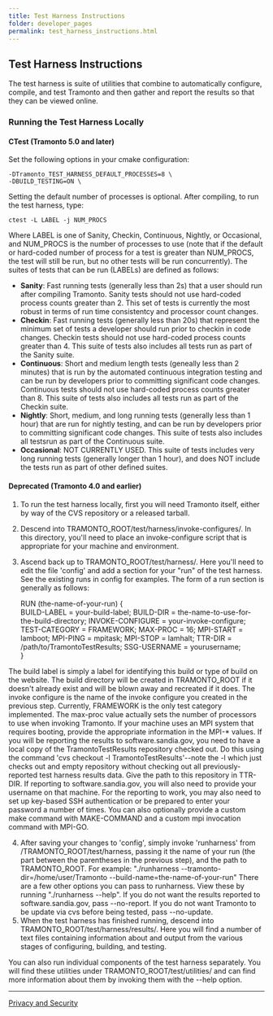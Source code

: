 ```yaml
---
title: Test Harness Instructions
folder: developer_pages
permalink: test_harness_instructions.html
---
```


## Test Harness Instructions

The test harness is suite of utilities that combine to automatically configure, compile, and test Tramonto and then gather and report the results so that they can be viewed online.

### Running the Test Harness Locally

#### CTest (Tramonto 5.0 and later)

Set the following options in your cmake configuration:

    -DTramonto_TEST_HARNESS_DEFAULT_PROCESSES=8 \  
    -DBUILD_TESTING=ON \

Setting the default number of processes is optional. After compiling, to run the test harness, type:

    ctest -L LABEL -j NUM_PROCS
    

Where LABEL is one of Sanity, Checkin, Continuous, Nightly, or Occasional, and NUM_PROCS is the number of processes to use (note that if the default or hard-coded number of process for a test is greater than NUM_PROCS, the test will still be run, but no other tests will be run concurrently). The suites of tests that can be run (LABELs) are defined as follows:

*   **Sanity**: Fast running tests (generally less than 2s) that a user should run after compiling Tramonto. Sanity tests should not use hard-coded process counts greater than 2\. This set of tests is currently the most robust in terms of run time consistentcy and processor count changes.
*   **Checkin**: Fast running tests (generally less than 20s) that represent the minimum set of tests a developer should run prior to checkin in code changes. Checkin tests should not use hard-coded process counts greater than 4\. This suite of tests also includes all tests run as part of the Sanity suite.
*   **Continuous**: Short and medium length tests (geneally less than 2 minutes) that is run by the automated continuous integration testing and can be run by developers prior to committing significant code changes. Continuous tests should not use hard-coded process counts greater than 8\. This suite of tests also includes all tests run as part of the Checkin suite.
*   **Nightly**: Short, medium, and long running tests (generally less than 1 hour) that are run for nightly testing, and can be run by developers prior to committing significant code changes. This suite of tests also includes all testsrun as part of the Continuous suite.
*   **Occasional**: NOT CURRENTLY USED. This suite of tests includes very long running tests (generally longer than 1 hour), and does NOT include the tests run as part of other defined suites.

#### Deprecated (Tramonto 4.0 and earlier)

1.  To run the test harness locally, first you will need Tramonto itself, either by way of the CVS repository or a released tarball.
2.  Descend into TRAMONTO_ROOT/test/harness/invoke-configures/. In this directory, you'll need to place an invoke-configure script that is appropriate for your machine and environment.
3.  Ascend back up to TRAMONTO_ROOT/test/harness/. Here you'll need to edit the file 'config' and add a section for your "run" of the test harness. See the existing runs in config for examples. The form of a run section is generally as follows:  

    RUN (the-name-of-your-run) {      
        BUILD-LABEL = your-build-label;
        BUILD-DIR = the-name-to-use-for-the-build-directory;
        INVOKE-CONFIGURE = your-invoke-configure;
        TEST-CATEGORY = FRAMEWORK;
        MAX-PROC = 16;
        MPI-START = lamboot;
        MPI-PING = mpitask;
        MPI-STOP = lamhalt;
        TTR-DIR = /path/to/TramontoTestResults;
        SSG-USERNAME = yourusername;   
    }

The build label is simply a label for identifying this build or type of build on the website. 
The build directory will be created in TRAMONTO_ROOT if it doesn't already exist and will be blown away and recreated if it does. 
The invoke configure is the name of the invoke configure you created in the previous step. 
Currently, FRAMEWORK is the only test category implemented. 
The max-proc value actually sets the number of processors to use when invoking Tramonto. 
If your machine uses an MPI system that requires booting, provide the appropriate information in the MPI-* values. 
If you will be reporting the results to software.sandia.gov, you need to have a local copy of the TramontoTestResults repository checked out.
Do this using the command 'cvs checkout -l TramontoTestResults'--note the -l which just checks out and empty repository without checking out all previously-reported test harness results data. 
Give the path to this repository in TTR-DIR. If reporting to software.sandia.gov, you will also need to provide your username on that machine. 
For the reporting to work, you may also need to set up key-based SSH authentication or be prepared to enter your password a number of times. 
You can also optionally provide a custom make command with MAKE-COMMAND and a custom mpi invocation command with MPI-GO.

4.  After saving your changes to 'config', simply invoke 'runharness' from /TRAMONTO_ROOT/test/harness, passing it the name of your run (the part between the parentheses in the previous step), and the path to TRAMONTO_ROOT. For example: "./runharness --tramonto-dir=/home/user/Tramonto --build-name=the-name-of-your-run" There are a few other options you can pass to runharness. View these by running "./runharness --help". If you do not want the results reported to software.sandia.gov, pass --no-report. If you do not want Tramonto to be update via cvs before being tested, pass --no-update.
5.  When the test harness has finished running, descend into TRAMONTO_ROOT/test/harness/results/. Here you will find a number of text files containing information about and output from the various stages of configuring, building, and testing.

You can also run individual components of the test harness separately. You will find these utilities under TRAMONTO_ROOT/test/utilities/ and can find more information about them by invoking them with the --help option.

***

[Privacy and Security](http://www.sandia.gov/general/privacy-security/index.html)  


